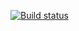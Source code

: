 [![Build status](https://ci.appveyor.com/api/projects/status/n0nk71nsbw0jhb5a/branch/main?svg=true)](https://ci.appveyor.com/project/IldarVID/patterns/branch/main)
